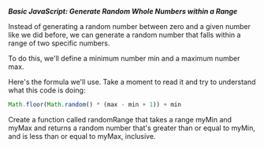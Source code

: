 ***Basic JavaScript: Generate Random Whole Numbers within a Range***

Instead of generating a random number between zero and a given number like we did before, we can generate a random number that falls within a range of two specific numbers.

To do this, we'll define a minimum number min and a maximum number max.

Here's the formula we'll use. Take a moment to read it and try to understand what this code is doing:

```javascript
Math.floor(Math.random() * (max - min + 1)) + min
```

Create a function called randomRange that takes a range myMin and myMax and returns a random number that's greater than or equal to myMin, and is less than or equal to myMax, inclusive.

